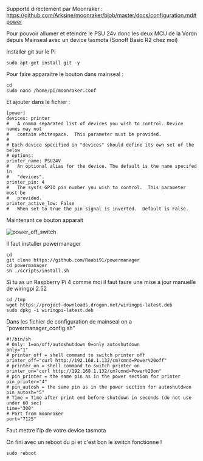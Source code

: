 Supporté directement par Moonraker : https://github.com/Arksine/moonraker/blob/master/docs/configuration.md#power


Pour pouvoir allumer et eteindre le PSU 24v donc les deux MCU de la Voron depuis Mainseal avec un device tasmota (Sonoff Basic R2 chez moi)

Installer git sur le Pi
```
sudo apt-get install git -y
```

Pour faire apparaitre le bouton dans mainseal :
```
cd
sudo nano /home/pi/moonraker.conf
```
Et ajouter dans le fichier :
```
[power]
devices: printer
#   A comma separated list of devices you wish to control. Device names may not
#   contain whitespace.  This parameter must be provided.
#
# Each device specified in "devices" should define its own set of the below
# options:
printer_name: PSU24V
#   An optional alias for the device. The default is the name specifed in
#   "devices".
printer_pin: 4
#   The sysfs GPIO pin number you wish to control.  This parameter must be
#   provided.
printer_active_low: False
#   When set to true the pin signal is inverted.  Default is False.
```

Maintenant ce bouton apparait

![power_off_switch](https://github.com/elpopo-eng/VoronFrenchUsers/blob/main/Tuto/tasmota/psu24v.png)

Il faut installer powermanager
```
cd
git clone https://github.com/Raabi91/powermanager
cd powermanager
sh ./scripts/install.sh
```

Si tu as un Raspberry Pi 4 comme moi il faut faure une mise a jour manuelle de wiringpi 2.52

```
cd /tmp
wget https://project-downloads.drogon.net/wiringpi-latest.deb
sudo dpkg -i wiringpi-latest.deb
```

Dans les fichier de configuration de mainseal on a "powermanager_config.sh"

```
#!/bin/sh
# Only: 1=on/off/autoshutdown 0=only autoshutdown
only="1"
# printer_off = shell command to switch printer off
printer_off="curl http://192.168.1.132/cm?cmnd=Power%20off"
# printer_on = shell command to switch printer on
printer_on="curl http://192.168.1.132/cm?cmnd=Power%20on"
# pin_printer = the same pin as in the power section for printer
pin_printer="4"
# pin_autosh = the same pin as in the power section for autoshutdwon
pin_autosh="5"
# Time = Time after print end before shutdown in seconds (do not use under 60 sec)
time="300"
# Port from moonraker
port="7125"
```
Faut mettre l'ip de votre device tasmota

On fini avec un reboot du pi et c'est bon le switch fonctionne !
```
sudo reboot
````
